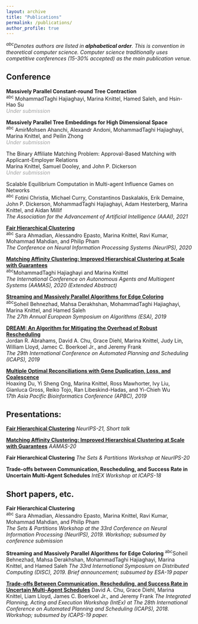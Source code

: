 ```yaml
---
layout: archive
title: "Publications"
permalink: /publications/
author_profile: true
---
```

*<sup>abc</sup>Denotes authors are listed in **alphabetical order**. This is convention in theoretical computer science.
Computer science traditionally uses competitive conferences (15-30% accepted) as the main publication venue.*

## Conference
**Massively Parallel Constant-round Tree Contraction**<br/>
<sup>abc</sup> MohammadTaghi Hajiaghayi, Marina Knittel, Hamed Saleh, and Hsin-Hao Su<br/>
<span style="color:#A0A0A0">*Under submission*</span>

**Massively Parallel Tree Embeddings for High Dimensional Space**<br/>
<sup>abc</sup> AmirMohsen Ahanchi, Alexandr Andoni, MohammadTaghi Hajiaghayi, Marina Knittel, and Peilin Zhong<br/>
<span style="color:#A0A0A0">*Under submission*</span> 

The Binary Affiliate Matching Problem: Approval-Based Matching with Applicant-Employer Relations<br/>
Marina Knittel, Samuel Dooley, and John P. Dickerson<br/>
<span style="color:#A0A0A0">*Under submission*</span> 

Scalable Equilibrium Computation in Multi-agent Influence Games on Networks<br/>
<sup>abc</sup> Fotini Christia, Michael Curry, Constantinos Daskalakis, Erik Demaine, John P. Dickerson, MohammadTaghi Hajiaghayi, Adam Hesterberg, Marina Knittel, and Aidan Millif<br/>
*The Association for the Advancement of Artificial Intelligence (AAAI), 2021*

**[Fair Hierarchical Clustering](https://mknittel.github.io/publications/Ahmadian-et-al-NeurIPS-2020)**<br/>
<sup>abc</sup> Sara Ahmadian, Alessandro Epasto, Marina Knittel, Ravi Kumar, Mohammad Mahdian, and Philip Pham<br/>
*The Conference on Neural Information Processing Systems (NeurIPS), 2020*

**[Matching Affinity Clustering: Improved Hierarchical Clustering at Scale with Guarantees](http://www.ifaamas.org/Proceedings/aamas2020/pdfs/p1864.pdf)**<br/>
<sup>abc</sup>MohammadTaghi Hajiaghayi and Marina Knittel<br/>
*The International Conference on Autonomous Agents and Multiagent Systems (AAMAS), 2020 (Extended Abstract)*

**[Streaming and Massively Parallel Algorithms for Edge Coloring](https://mknittel.github.io/publications/Behnezhad-et-al-ESA-2019)**<br/>
<sup>abc</sup>Soheil Behnezhad, Mahsa Derakhshan, MohammadTaghi Hajiaghayi, Marina Knittel, and Hamed Saleh<br/>
*The 27th Annual European Symposium on Algorithms (ESA), 2019*

**[DREAM: An Algorithm for Mitigating the Overhead of Robust Rescheduling](https://mknittel.github.io/publications/Abrahams-et-al-ICAPS-2019)**<br/>
Jordan R. Abrahams, David A. Chu, Grace Diehl, Marina Knittel, Judy Lin, William Lloyd, Jamec C. Boerkoel Jr., and Jeremy Frank<br/>
*The 29th International Conference on Automated Planning and Scheduling (ICAPS), 2019*

**[Multiple Optimal Reconciliations with Gene Duplication,  Loss,  and  Coalescence](https://mknittel.github.io/publications/Du-et-al-APBC-2019)**<br/>
Hoaxing  Du,  Yi  Sheng  Ong,  Marina  Knittel,  Ross  Mawhorter,  Ivy  Liu,  Gianluca  Gross,  Reiko Tojo, Ran Libeskind-Hadas, and Yi-Chieh Wu<br/>
*17th Asia Pacific Bioinformatics Conference (APBC), 2019*

## Presentations:
**[Fair Hierarchical Clustering](https://studio.slideslive.com/web_recorder/share/20201021T184333Z__NeurIPS_posters__18177__fair-hierarchical-clustering?s=5fd2be29-ac54-4ee2-ae2e-adc3404b7fcf)**
*NeurIPS-21, Short talk*

**[Matching Affinity Clustering: Improved Hierarchical Clustering at Scale with Guarantees](https://underline.io/lecture/357-matching-affinity-clustering-improved-hierarchical-clustering-at-scale-with-guarantees)** 
*AAMAS-20*

**Fair Hierarchical Clustering**
*The Sets & Partitions Workshop at NeurIPS-20*

**Trade-offs between Communication, Rescheduling, and Success Rate in Uncertain Multi-Agent Schedules**
*IntEX Workshop at ICAPS-18*

## Short papers, etc.
**Fair Hierarchical Clustering**<br/>
<sup>abc</sup> Sara Ahmadian, Alessandro Epasto, Marina Knittel, Ravi Kumar, Mohammad Mahdian, and Philip Pham<br/>
*The Sets & Partitions Workshop at the 33rd Conference on Neural Information Processing (NeurIPS), 2019. Workshop; subsumed by conference submission* 

**Streaming and Massively Parallel Algorithms for Edge Coloring**
<sup>abc</sup>Soheil Behnezhad, Mahsa Derakhshan, MohammadTaghi Hajiaghayi, Marina Knittel, and Hamed Saleh
*The 33rd International Symposium on Distributed Computing (DISC), 2019. Brief announcement; subsumed by ESA-19 paper*

**[Trade-offs Between Communication, Rescheduling, and Success Rate in Uncertain Multi-Agent Schedules](https://mknittel.github.io/publications/Chu-et-al-INTEX-2018)**
David A. Chu, Grace Diehl, Marina Knittel, Liam Lloyd, James C. Boerkoel Jr., and Jeremy Frank
*The Integrated Planning, Acting and Execution Workshop (IntEx) at The 28th International Conference on Automated Planning and Scheduling (ICAPS), 2018. Workshop; subsumed by ICAPS-19 paper.*
